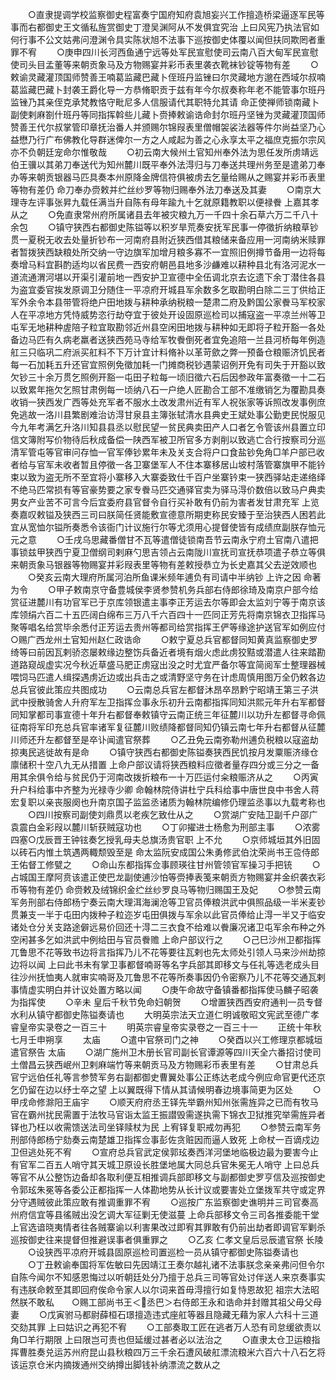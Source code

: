 <!-- { "loadSidebar": true } -->
　　○直隶提调学校监察御史程富奏宁国府知府袁旭妄兴工作擅造桥梁逼逐军民等事而右都御史王文循私旌赏御史丁澄吴渊阿从不发俱宜究治  上曰风宪乃执法官如何行事不公文姑弗问澄渊令具实陈状旭不法事下巡按御史体覆以闻但扶同欺罔者重罪不宥
　　○庚申四川长河西鱼通宁远等处军民宣慰使司云南八百大甸军民宣慰使司头目孟董等来朝贡象马及方物赐宴并彩币表里袭衣靴袜钞锭等物有差
　　○敕谕灵藏灌顶国师赞善王喃葛监藏巴藏卜侄班丹监锉曰尔灵藏地方邈在西域尔叔喃葛监藏巴藏卜封袭王爵化导一方恭脩职贡于兹有年今尔叔奏称年老不能管事尔班丹监锉乃其亲侄克承梵教恪守毗尼多人信服请代其职特允其请  命正使禅师锁南藏卜副使剌麻劄什班丹等同指挥斡些儿藏卜赍捧敕谕诰命封尔班丹坚锉为灵藏灌顶国师赞善王代尔叔掌管印章抚治番人并颁赐尔锦叚表里僧帽袈裟法器等件尔尚益坚乃心益懋乃行广布佛教化导群迷俾尔一方之人咸起为善之心永享太平之福庶克振尔宗风亦不负朝廷宠命尔惟敬哉
　　○初云南大候州土官知州奉外法为思任发所虏靖远伯王骥以其弟刀奉送代为知州麓川既平奉外法淂归与刀奉送共理州务至是遣弟刀奉办等来朝贡银器马匹具奏本州原降金牌信符俱被虏去乞量给赐从之赐宴并彩币表里等物有差仍  命刀奉办赍敕并纻丝纱罗等物归赐奉外法刀奉送及其妻
　　○南京大理寺左评事张昇九载任满当升自陈有母年踰九十乞就原籍教职以便禄餋  上嘉其孝从之
　　○免直隶常州府所属诸县去年被灾粮九万一千四十余石草六万二千八十余包
　　○镇守狭西右都御史陈镒等以积岁旱荒奏安抚军民事一停徵折纳粮草钞贯一夏税无收去处量折钞布一河南府县附近狭西借其粮储来备应用一河南纳米赎罪者暂拨狭西缺粮处所交纳一守边旗军加增月粮多寡不一宜照旧例撙节备用一边将每奏增马料宜斟酌适均以省民费一西安府朝邑县地多沙鹻难以耕种县北有洛河泥水一道流通渭河堪以开渠引灌前地一西安护卫宣德中全伍调北京去讫遗下余丁潜住各县为盗宜委官挨发原调卫分随住一平凉府开城县军余数多乞取勘明白除二三丁供给正军外余令本县带管将绝户田地拨与耕种承纳税粮一楚肃二府及黔国公家餋马军校家人在平凉地方凭恃威势恣行劫夺宜于彼处开设固原巡检司以捕寇盗一平凉兰州等卫屯军无地耕种虗陪子粒宜取勘邻近州县空闲田地拨与耕种如无即将子粒开豁一各处备边马匹有久病老羸者送狭西苑马寺给军牧餋倒死者宜免追陪一兰县河桥每年例造舡三只临巩二府派买舡料不下万计宜计料脩补以革苛歛之弊一预备仓粮赈济饥民者每一石加耗五升还官宜照例免徵加耗一门摊商税钞遇蒙诏例开免有司失于开豁以致欠钞三十余万贯乞照例开豁一屯田子粒每一顷旧徵六石后因参政年富奏徵一十二石以致累年拖欠乞照甘肃例每一顷纳八石一户绝人匠勘合工部不准缴销乞为覆勘具奏收销一狭西发广西等处充军者不服水土改发肃州近有军人祝张家等诉照改发事例庶免逃故一洛川县繁剧难治访淂甘泉县主簿张轼清水县典史王斌处事公勤吏民悦服见今九年考满乞升洛川知县县丞以慰民望一贫民典卖田产人口者乞令管该州县置立印信文簿附写价物待后秋成备偿一陕西军被卫所官多方剥削以致逃亡合行按察司分巡清军管屯等官审问存恤一官军俸钞累年未及关支合将户口食盐钞免角□羊户部已收者给与官军未收者暂且停徵一各卫寨堡军人不住本寨移居山坡村落管寨旗甲不能钤束以致为盗无所不至宜将小寨移入大寨委致仕千百户坐寨钤束一狭西驿站走递络绎不绝马匹常损有等官豪势要之家专餋马匹交通驿官卖为驿马淂价数倍以致马户典卖男女产业苦不可言今后宜委府县官督令自行买补敢有仍前为害者发甘肃充军  上览奏嘉叹敕镒及狭西三司曰朕简任贤能敷宣德意所期吏称民安臻于至治狭西人困若此宜从宽恤尔镒所奏悉令该衙门计议施行尔等尤须用心提督使皆有成绩庶副朕存恤元元之意
　　○壬戌乌思藏番僧甘不瓦等遣僧徒锁南吾节云南永宁府土官南八遣把事锁兹甲狭西宁夏卫僧纲司剌麻勺思吉领占云南陇川宣抚司宣抚恭项遣子恭立等俱来朝贡象马银器等物赐宴并彩叚表里等物有差敕授恭立为长史嘉其父去逆效顺也
　　○癸亥云南大理府所属河泊所鱼课米频年逋负有司请中半纳钞  上许之因  命著为令
　　○甲子敕南京守备豊城侯李贤参赞机务兵部右侍郎徐琦及南京户部今给赏征进麓川有功官军已于京库领银遣主事李正芳运去尔等即会太监刘宁等于南京该库领绢六百二十五匹阔白绵布三万八千六百四十一匹同正芳先将南京锦衣卫指挥马聚等唱名给赏毕余悉付正芳运去贵州等都司给赏指挥王俨等缘途护送官军如例应付○赐广西龙州土官知州赵仁政诰命
　　○敕宁夏总兵官都督同知黄真监察御史罗绮等曰前因瓦剌骄恣屡敕缘边整饬兵备近者境有烟火虑此虏狡黠或潜遣人往来踏勘道路窥觇虚实况今秋近草盛马肥正虏寇出没之时尤宜严备尔等宜简阅军士整理器械喂饲马匹遣人缉探遇虏近边或出兵击之或清野坚守务在计虑周慎用图万全仍敕各边总兵官彼此策应共图成功
　　○云南总兵官左都督沐昂卒昂黔宁昭靖王第三子洪武中授散骑舍人升府军左卫指挥佥事永乐初升云南都指挥同知洪熙元年升右军都督同知掌都司事宣德十年升右都督奉敕镇守云南正统三年征麓川以功升左都督寻命佩征南将军印充总兵官率诸军复征麓川败绩降都督同知仍镇云南七年升右都督从征麓川师还升左都督至是卒讣闻遣官祭葬
　　○乙丑免云南弥勒州逋负税粮以寇盗劫掠夷民逃徙故有是命
　　○镇守狭西右都御史陈镒奏狭西民饥按月发粟赈济缘仓廪储积十空八九无从措置  上命户部议请将狭西粮料应徵者量存四分或三分之一备用其余俱令给与贫民仍于河南改拨折粮布一十万匹运付籴粮赈济从之
　　○丙寅升户科给事中齐整为光禄寺少卿  命翰林院侍讲杜宁兵科给事中唐世良中书舍人蒋宏复职以亲丧服阕也升南京国子监监丞诸质为翰林院编修仍理监丞事以九载考称也
　　○四川按察司副使刘鼎贯以老疾乞致仕从之
　　○赏湖广安陆卫副千户邵广袁震白金彩叚以麓川斩获贼寇功也
　　○丁卯擢进士杨愈为刑部主事
　　○浓雾四塞○戊辰晋王钟铉奏乞授乳母夫总旗汤贵官职  上不允
　　○京师城垣其外旧固以砖石内惟土筑遇两輙颓毁至是  命太监阮安成国公朱勇修武伯沈荣尚书王卺侍郎王佑督工修甓之
　　○命山东都指挥佥事顾瑛往甘州管领官军操习手把铳
　　○占城国王摩阿贲该遣正使巴龙副使逋沙怕等赍捧表笺来朝贡方物赐宴并金织袭衣彩币等物有差仍  命赍敕及绒锦织金纻丝纱罗良马等物归赐国王及妃
　　○参赞云南军务刑部右侍郎杨宁奏云南大理洱海澜沧等卫官员俸粮洪武中俱照品级一半米麦钞贯兼支一半于屯田内拨种子粒迩岁屯田俱拨与军余以此官员俸给止淂一半又于临安诸处仓分关支路途僻远易价回还十淂二三衣食不给难以餋廉况诸卫屯军余布种之外空闲甚多乞如洪武中例给田与官员餋赡  上命户部议行之
　　○己巳沙州卫都指挥兀鲁思不花等致书边将言指挥乃儿不花等要往瓦剌也先太师处引领人马来沙州劫掠边将以闻  上曰此书未有掌卫事都督喃哥等名字兵部其即移文与任礼等选老成头目往沙州抚恤夷人就审实喃哥及兀鲁思不花等所奏事因仍令密察乃儿不花等交通瓦剌事情虚实明白并计议处置方略以闻
　　○庚午命故守备镇番都指挥使马麟子昭袭为指挥使
　　○辛未  皇后千秋节免命妇朝贺
　　○增置狭西西安府通判一员专督水利从镇守都御史陈镒奏请也
　　大明英宗法天立道仁明诚敬昭文宪武至德广孝睿皇帝实录卷之一百三十
　　明英宗睿皇帝实录卷之一百三十一
　　正统十年秋七月壬申朔享
　　太庙
　　○遣中官祭司门之神
　　○癸酉以兴工修理京都城垣遣官祭告  太庙
　　○湖广施州卫木册长官司副长官谭源等四川天全六番招讨使司土僧昌云狭西岷州卫剌麻端竹等来朝贡马及方物赐彩币表里有差
　　○甘肃总兵官宁远伯任礼等言参赞军务右副都御史曹翼处事公正练达老成今例应命官更代还京乞仍留在边以纾士卒之望  上以翼既得下情从其请候明春边境事简更为区处
　　○甲戌命修滁阳王庙宇
　　○顺天府府丞王铎先举霸州知州张需旌异之已而有牧马官在霸州扰民需置于法牧马官诣太监王振譛毁需遂执需下锦衣卫狱推究举需旌异者铎也乃枉以收需馈送法司坐铎赎杖为民  上宥铎复职戒勿再犯
　　○参赞云南军务刑部侍郎杨宁劾奏云南楚雄卫指挥佥事彭佐贪赃因而逼人致死  上命杖一百谪戍边卫但逃处死不宥
　　○宣府总兵官武定侯郭玹奏西洋河堡地临极边最为要害今止有官军二百五人哨守其天城卫原设长胜堡地属大同总兵官朱冕无人哨守  上曰总兵等官不从公整饬边备却各取利便互相推调兵部即移文与副都御史罗亨信及巡按御史令郭玹朱冕等各委公正都指挥一人体勘地势从长计议或要害处立堡拨军共守或定界分守遇贼彼此策应敢有推调重罪不宥
　　○巡按广东监察御史谯明并三司官奏高州府信宜等县徭贼出没乞调大军征剿无使滋蔓  上命兵部移文令三司各推委能干堂上官选谙晓夷情者往各贼寨谕以利害果改过即宥其罪敢有仍前出劫者即调官军剿杀巡按御史往来提督但推避误事者俱重罪之
　　○乙亥  仁孝文皇后忌辰遣官祭  长陵
　　○设狭西平凉府开城县固原巡检司置巡检一员从镇守都御史陈镒奏请也
　　○丁丑敕谕奉国将军佐敏曰先因靖江王奏尔越礼诸不法事朕念亲亲弗问但令尔自陈今闻尔不知感恩悔过以听朝廷处分乃擅于总兵三司等官处讨伴送人来京奏事实有违朕命敕至其即回府俟命令家人以尔词来首毋淂擅行如复恃恩故犯  祖宗大法昭然朕不敢私　　○赐工部尚书王＜丞巴＞右侍郎王永和诰命并封赠其祖父毋父母妻
　　○戊寅驸马都尉薛桓石璟擅造违式座舡等器且隐藏无藉为家人六科十三道交劾其罪  上曰姑识之再犯不宥
　　○工部奏取工匠在逃者万人恐有司怠缓欲责以角□羊行期限  上曰限岂可责也但延缓过甚者必以法治之
　　○直隶太仓卫运粮指挥曹胜奏兑运苏州府昆山县秋粮四万三千余石遭风破舡漂流粮米六百六十八石乞将该运京仓米内摘拨通州交纳撙出脚钱补纳漂流之数从之
